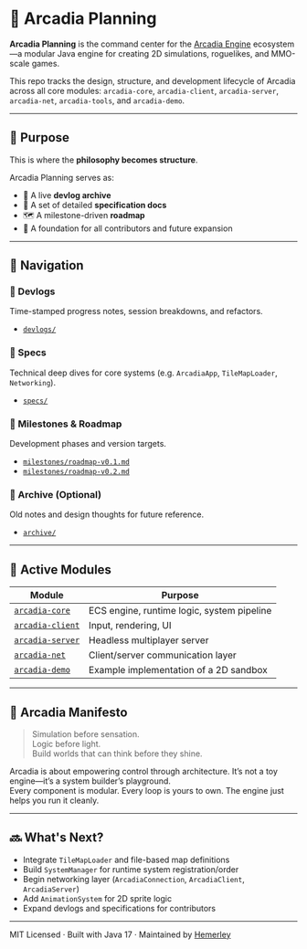 # 🧠 Arcadia Planning

**Arcadia Planning** is the command center for the [Arcadia Engine](https://github.com/arcadia-engine) ecosystem—a modular Java engine for creating 2D simulations, roguelikes, and MMO-scale games.

This repo tracks the design, structure, and development lifecycle of Arcadia across all core modules: `arcadia-core`, `arcadia-client`, `arcadia-server`, `arcadia-net`, `arcadia-tools`, and `arcadia-demo`.

---

## 🚀 Purpose

This is where the **philosophy becomes structure**.

Arcadia Planning serves as:
- 📓 A live **devlog archive**
- 📘 A set of detailed **specification docs**
- 🗺 A milestone-driven **roadmap**
- 🧱 A foundation for all contributors and future expansion

---

## 🧭 Navigation

### 📖 Devlogs
Time-stamped progress notes, session breakdowns, and refactors.

- [`devlogs/`](./devlogs)

### 📐 Specs
Technical deep dives for core systems (e.g. `ArcadiaApp`, `TileMapLoader`, `Networking`).

- [`specs/`](./specs)

### 📅 Milestones & Roadmap
Development phases and version targets.

- [`milestones/roadmap-v0.1.md`](./milestones/roadmap-v0.1.md)
- [`milestones/roadmap-v0.2.md`](./milestones/roadmap-v0.2.md)

### 📂 Archive (Optional)
Old notes and design thoughts for future reference.

- [`archive/`](./archive)

---

## 🧱 Active Modules

| Module | Purpose |
|--------|---------|
| [`arcadia-core`](https://github.com/arcadia-engine/arcadia-core) | ECS engine, runtime logic, system pipeline |
| [`arcadia-client`](https://github.com/arcadia-engine/arcadia-client) | Input, rendering, UI |
| [`arcadia-server`](https://github.com/arcadia-engine/arcadia-server) | Headless multiplayer server |
| [`arcadia-net`](https://github.com/arcadia-engine/arcadia-net) | Client/server communication layer |
| [`arcadia-demo`](https://github.com/arcadia-engine/arcadia-demo) | Example implementation of a 2D sandbox |


---

## 🧠 Arcadia Manifesto

> Simulation before sensation.  
> Logic before light.  
> Build worlds that can think before they shine.

Arcadia is about empowering control through architecture. It’s not a toy engine—it’s a system builder’s playground.  
Every component is modular. Every loop is yours to own. The engine just helps you run it cleanly.

---

## 🔜 What's Next?

- Integrate `TileMapLoader` and file-based map definitions  
- Build `SystemManager` for runtime system registration/order  
- Begin networking layer (`ArcadiaConnection`, `ArcadiaClient`, `ArcadiaServer`)  
- Add `AnimationSystem` for 2D sprite logic  
- Expand devlogs and specifications for contributors

---

MIT Licensed · Built with Java 17 · Maintained by [Hemerley](https://github.com/Hemerley)
